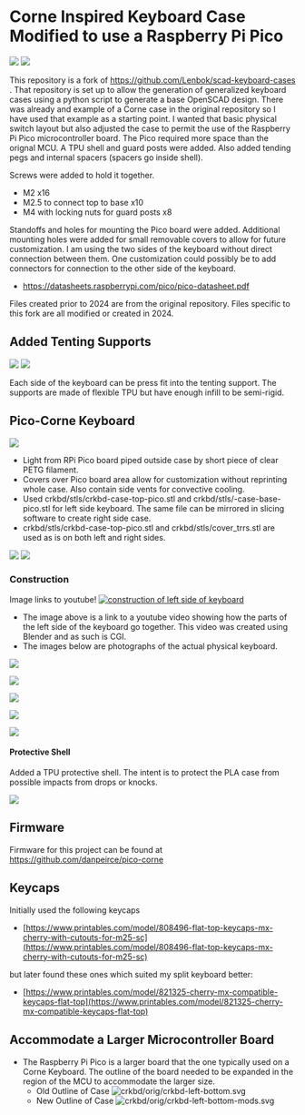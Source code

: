# Corne Inspired Keyboard Case Modified to use a Raspberry Pi Pico

![](images/pico--corne-shell-L.png) ![](images/pico--corne-shell-R.png)

This repository is a fork of https://github.com/Lenbok/scad-keyboard-cases .
That repository is set up to allow the generation of generalized keyboard cases using
a python script to generate a base OpenSCAD design. There was already and example of a Corne case in the original repository so I have used that example as a 
starting point. I wanted that basic physical switch layout but 
also adjusted the case to permit the use of the Raspberry Pi Pico microcontroller board. The Pico required more space than the orignal MCU.
A TPU shell and guard posts were added. Also added tending pegs and internal spacers (spacers go inside shell).

Screws were added to hold it together.

* M2 x16
* M2.5 to connect top to base x10 
* M4 with locking nuts for guard posts x8

Standoffs and holes for mounting the Pico board were added. Additional mounting holes were added for small removable covers to allow for future customization.
I am using the two sides of the keyboard without direct connection between them. One customization could possibly be to add connectors for connection to the other 
side of the keyboard.

* https://datasheets.raspberrypi.com/pico/pico-datasheet.pdf

Files created prior to 2024 are from the original repository. Files specific to this fork are all modified or created in 2024.

## Added Tenting Supports

![](images/pico--corne-tent-L.png) ![](images/pico--corne-tent2-R.png)

Each side of the keyboard can be press fit into the tenting support. The supports are made of flexible TPU but have enough infill to be semi-rigid.
	 
## Pico-Corne Keyboard

![](images/pico-corne-left-build04.png) 

* Light from RPi Pico board piped outside case by short piece of clear PETG filament.
* Covers over Pico board area allow for customization without reprinting whole case. Also contain side
  vents for convective cooling.
* Used crkbd/stls/crkbd-case-top-pico.stl and crkbd/stls/-case-base-pico.stl for left side keyboard. The same file can be mirrored in slicing software to create right side case.
* crkbd/stls/crkbd-case-top-pico.stl and crkbd/stls/cover_trrs.stl are used as is on both left and right sides.

![](images/pico-corne-left-build05.png) ![](images/pico-corne-right-build01.png)

### Construction

Image links to youtube! [![construction of left side of keyboard](https://img.youtube.com/vi/Hs4WmTu5av8/0.jpg)](https://www.youtube.com/watch?v=Hs4WmTu5av8)

* The image above is a link to a youtube video showing how the parts of the left side of the keyboard go together. This video was created using Blender and as such is CGI.
* The images below are photographs of the actual physical keyboard.

![](images/pico-corne-left-build01.png)

![](images/pico-corne-left-build03.png)

![](images/pico-corne-left-build02-und.png)

![](images/pico-corne-left-build03-und-w.png)

![](images/pico-corne-left-build04-und-w.png)

#### Protective Shell

Added a TPU protective shell. The intent is to protect the PLA case from possible impacts from drops or knocks.

![](images/pico--corne-shell.png)

## Firmware

Firmware for this project can be found at https://github.com/danpeirce/pico-corne 

## Keycaps

Initially used the following keycaps
 
* [https://www.printables.com/model/808496-flat-top-keycaps-mx-cherry-with-cutouts-for-m25-sc](https://www.printables.com/model/808496-flat-top-keycaps-mx-cherry-with-cutouts-for-m25-sc)

but later found these ones which suited my split keyboard better:

* [https://www.printables.com/model/821325-cherry-mx-compatible-keycaps-flat-top](https://www.printables.com/model/821325-cherry-mx-compatible-keycaps-flat-top)

## Accommodate a Larger Microcontroller Board

* The Raspberry Pi Pico is a larger board that the one typically used on a Corne Keyboard. The outline of the board needed 
  to be expanded in the region of the MCU to accommodate the larger size.
    * Old Outline of Case
	  ![crkbd/orig/crkbd-left-bottom.svg](crkbd/orig/crkbd-left-bottom.svg)
    * New Outline of Case
	  ![crkbd/orig/crkbd-left-bottom-mods.svg](crkbd/orig/crkbd-left-bottom-mods.svg)